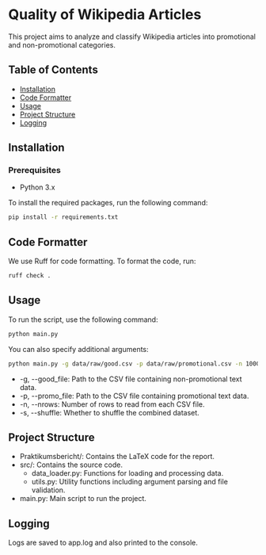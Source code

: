 # Quality of Wikipedia Articles

This project aims to analyze and classify Wikipedia articles into promotional and non-promotional categories.

## Table of Contents
- [Installation](#installation)
- [Code Formatter](#code-formatter)
- [Usage](#usage)
- [Project Structure](#project-structure)
- [Logging](#logging)

## Installation

### Prerequisites
- Python 3.x

To install the required packages, run the following command:
```sh
pip install -r requirements.txt
```

## Code Formatter
We use Ruff for code formatting. To format the code, run:
```sh
ruff check .
```

## Usage
To run the script, use the following command:
```sh
python main.py
```

You can also specify additional arguments:
```sh
python main.py -g data/raw/good.csv -p data/raw/promotional.csv -n 1000 -s
```
* -g, --good_file: Path to the CSV file containing non-promotional text data.
* -p, --promo_file: Path to the CSV file containing promotional text data.
* -n, --nrows: Number of rows to read from each CSV file.
* -s, --shuffle: Whether to shuffle the combined dataset.

## Project Structure
* Praktikumsbericht/: Contains the LaTeX code for the report.
* src/: Contains the source code.
    * data_loader.py: Functions for loading and processing data.
    * utils.py: Utility functions including argument parsing and file validation.
* main.py: Main script to run the project.

## Logging
Logs are saved to app.log and also printed to the console.
